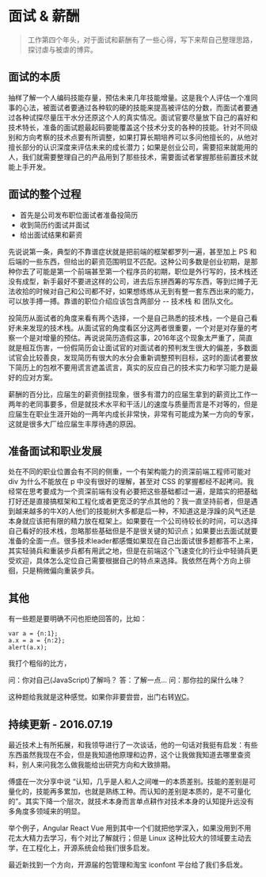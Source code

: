 # 面试 & 薪酬

> 工作第四个年头，对于面试和薪酬有了一些心得，写下来帮自己整理思路，探讨虐与被虐的博弈。

## 面试的本质

抽样了解一个人编码技能存量，预估未来几年技能增量。这是我个人评估一个准同事的心法，被面试者要通过各种软的硬的技能来提高被评估的分数，而面试者要通过各种试探尽量压干水分还原这个人的真实情况。面试官要尽量放下自己的喜好和技术特长，准备的面试题最起码要能覆盖这个技术分支的各种的技能。针对不同级别和方向考察的技术点要有所调整，如果打算长期培养可以多问他擅长的，从他对擅长部分的认识深度来评估未来的成长潜力；如果是创业公司，需要招来就能用的人，我们就需要整理自己的产品用到了那些技术，需要面试者掌握那些前置技术就能上手开发。

## 面试的整个过程

- 首先是公司发布职位面试者准备投简历
- 收到简历约面试并面试
- 给出面试结果和薪资

先说说第一条，典型的不靠谱症状就是把前端的框架都罗列一遍，甚至加上 PS 和后端的一些东西，但给出的薪资范围明显不匹配。这种公司多数是创业初期，是那种你去了可能是第一个前端甚至第一个程序员的初期，职位是外行写的，技术栈还没有成型，新手最好不要进这样的公司，进去后东拼西筹的写东西，等到烂摊子无法收拾的时候对自己和公司都不好，如果想练练从无到有整一套东西出来的能力，可以放手搏一搏。靠谱的职位介绍应该包含两部分 -- 技术栈 和 团队文化。

投简历从面试者的角度来看有两个选择，一个是自己熟悉的技术栈，一个是自己看好未来发现的技术栈。从面试官的角度看区分这两者很重要，一个对是对存量的考察一个是对增量的预估。再说说简历造假这事，2016年这个现象太严重了，简直就是相互伤害，一份假简历会让面试官的对面试者的预判发生很大的偏差，多数面试官会比较善良，发现简历有很大的水分会重新调整预判目标，这时的面试者要放下简历上的包袱不要用谎言遮盖谎言，真实的反应自己的技术实力和学习能力是最好的应对方案。

薪酬的百分比，应届生的薪资倒挂现象，很多有潜力的应届生拿到的薪资比工作一两年的老同事要多，但是就技术水平和干活儿的速度与质量而言是不对等的，但是应届生在职业生涯开始的一两年内成长非常快，非常有可能成为某一方向的专家，这就是很多大厂给应届生丰厚待遇的原因。

## 准备面试和职业发展

处在不同的职业位置会有不同的侧重，一个有架构能力的资深前端工程师可能对 div 为什么不能放在 p 中没有很好的理解，甚至对 CSS 的掌握都经不起拷问。我经常在思考要成为一个资深前端有没有必要把这些基础都过一遍，是踏实的把基础打好还是直接搞框架和工程化或者更宽泛的学点其他的？我一直坚持前者，但是遇到越来越多的牛X的人他们的技能树大多都是后一种，不知道这是浮躁的风气还是本身就应该把有限的精力放在框架上。如果要在一个公司待较长的时间，可以选择自己看好的技术栈，忽略那些基础但是不是很关键的知识点；如果要出去面试就要准备的全面一点。很多技术leader都感慨如果现在自己出面试很多题都答不上来，其实轻骑兵和重装步兵都有用武之地，但是在前端这个飞速变化的行业中轻骑兵更受欢迎，具体怎么定位自己需要根据自己的特点来选择。我依然在两个方向上徘徊，只是稍微偏向重装步兵。

## 其他

有一些题是要明确不问也拒绝回答的，比如：

    var a = {n:1};  
    a.x = a = {n:2};  
    alert(a.x);

我打个粗俗的比方，

问：你对自己(JavaScript)了解吗？
答：了解一点...
问：那你拉的屎什么味？

这种题给我就是这种感觉。如果你非要尝尝，出门右转[WC](http://yanhaijing.com/javascript/2012/04/05/javascript-continuous-assignment-operator/)。

## 持续更新 - 2016.07.19

最近技术上有所拓展，和我领导进行了一次谈话，他的一句话对我挺有启发：有些东西虽然我现在不会，但是我知道他原理和边界，这个让我做我知道去哪里查资料，别人来问我怎么做我能给出研究方向和大致排期。

傅盛在一次分享中说 “认知，几乎是人和人之间唯一的本质差别。技能的差别是可量化的，技能再多累加，也就是熟练工种。而认知的差别是本质的，是不可量化的”。其实下降一个层次，就技术本身而言单点耕作对技术本身的认知提升远没有多角度多领域来的明显。

举个例子，Angular React Vue 用到其中一个们就把他学深入，如果没用到不用花太大精力去学习，有个对比了解就行；但是 Linux 这种比较大的领域要主动去学，在工程化上，开源系统会给我们很多启发。

最近新找到一个方向，开源届的包管理和淘宝 iconfont 平台给了我们多启发。